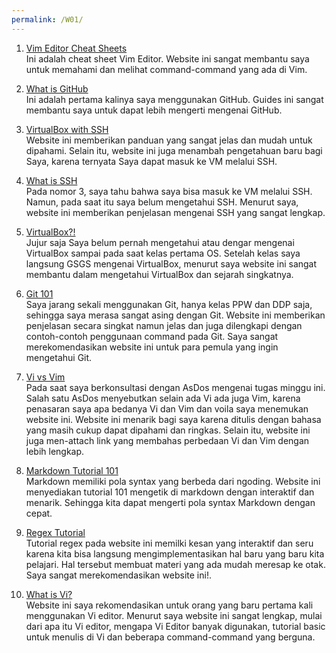 ```yaml
---
permalink: /W01/
---
```


1. [Vim Editor Cheat Sheets](https://vim.rtorr.com/)<br>
Ini adalah cheat sheet Vim Editor. Website ini sangat membantu saya untuk memahami dan melihat command-command yang ada di Vim.

2. [What is GitHub](https://guides.github.com/activities/hello-world/)<br>
Ini adalah pertama kalinya saya menggunakan GitHub. Guides ini sangat membantu saya untuk dapat lebih mengerti mengenai GitHub.

3. [VirtualBox with SSH](https://bobcares.com/blog/virtualbox-ssh-nat/)<br>
Website ini memberikan panduan yang sangat jelas dan mudah untuk dipahami. Selain itu, website ini juga menambah pengetahuan baru bagi Saya, karena ternyata Saya dapat masuk ke VM melalui SSH.

4. [What is SSH](https://searchsecurity.techtarget.com/definition/Secure-Shell)<br>
Pada nomor 3, saya tahu bahwa saya bisa masuk ke VM melalui SSH. Namun, pada saat itu saya belum mengetahui SSH. Menurut saya, website ini memberikan penjelasan mengenai SSH yang sangat lengkap.

5. [VirtualBox?!](https://www.computerhope.com/jargon/v/virtualbox.htm)<br>
Jujur saja Saya belum pernah mengetahui atau dengar mengenai VirtualBox sampai pada saat kelas pertama OS. Setelah kelas saya langsung GSGS mengenai VirtualBox, menurut saya website 
ini sangat membantu dalam mengetahui VirtualBox dan sejarah singkatnya.

6. [Git 101](https://git-scm.com/docs/gittutorial)<br>
Saya jarang sekali menggunakan Git, hanya kelas PPW dan DDP saja, sehingga saya merasa sangat asing dengan Git. Website ini memberikan penjelasan secara singkat namun jelas dan juga dilengkapi dengan contoh-contoh penggunaan command pada Git. 
Saya sangat merekomendasikan website ini untuk para pemula yang ingin mengetahui Git.

7. [Vi vs Vim](https://www.shell-tips.com/linux/vi-vs-vim/)<br>
Pada saat saya berkonsultasi dengan AsDos mengenai tugas minggu ini. Salah satu AsDos menyebutkan selain ada Vi ada juga Vim, karena penasaran saya apa bedanya Vi dan Vim dan voila saya menemukan website ini.
Website ini menarik bagi saya karena ditulis dengan bahasa yang masih cukup dapat dipahami dan ringkas. Selain itu, website ini juga men-attach link yang membahas perbedaan Vi dan Vim dengan lebih lengkap.

8. [Markdown Tutorial 101](https://www.markdowntutorial.com/)<br>
Markdown memiliki pola syntax yang berbeda dari ngoding. Website ini menyediakan tutorial 101 mengetik di markdown dengan interaktif dan menarik. Sehingga kita dapat mengerti pola syntax Markdown dengan cepat.

9. [Regex Tutorial](https://regexone.com/)<br>
Tutorial regex pada website ini memilki kesan yang interaktif dan seru karena kita bisa langsung mengimplementasikan hal baru yang baru kita pelajari. Hal tersebut membuat materi yang ada mudah meresap ke otak. Saya sangat merekomendasikan website ini!.

10. [What is Vi?](guru99.com/the-vi-editor.html)<br>
Website ini saya rekomendasikan untuk orang yang baru pertama kali menggunakan Vi editor. Menurut saya website ini sangat lengkap, mulai dari apa itu Vi editor, mengapa Vi Editor banyak digunakan, tutorial basic untuk menulis di Vi dan beberapa command-command yang berguna.

